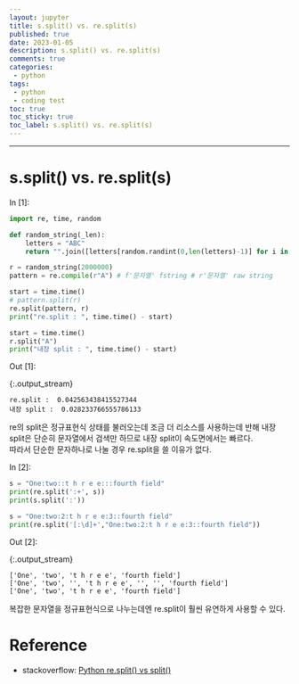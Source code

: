 ```yaml
---
layout: jupyter
title: s.split() vs. re.split(s)
published: true
date: 2023-01-05
description: s.split() vs. re.split(s)
comments: true
categories:
 - python
tags:
 - python
 - coding test
toc: true
toc_sticky: true
toc_label: s.split() vs. re.split(s)
---
```

---
# s.split() vs. re.split(s)

<div class="in_prompt">
In&nbsp;[1]:
</div>

<div class="input_area" markdown="1">

```python
import re, time, random 

def random_string(_len):
    letters = "ABC"
    return "".join([letters[random.randint(0,len(letters)-1)] for i in range(_len) ])

r = random_string(2000000)
pattern = re.compile(r"A") # f'문자열' fstring # r'문자열' raw string

start = time.time()
# pattern.split(r)
re.split(pattern, r)
print("re.split : ", time.time() - start)

start = time.time()
r.split("A")
print("내장 split : ", time.time() - start)
```

</div>

<div class="output_prompt">
Out&nbsp;[1]:
</div>

{:.output_stream}

```
re.split :  0.042563438415527344
내장 split :  0.028233766555786133

```

re의 split은 정규표현식 상태를 불러오는데 조금 더 리소스를 사용하는데 반해 내장 split은 단순히 문자열에서 검색만 하므로 내장 split이 속도면에서는 빠르다.  
따라서 단순한 문자하나로 나눌 경우 re.split을 쓸 이유가 없다.

<div class="in_prompt">
In&nbsp;[2]:
</div>

<div class="input_area" markdown="1">

```python
s = "One:two::t h r e e:::fourth field"
print(re.split(':+', s))
print(s.split(':'))

s = "One:two:2:t h r e e:3::fourth field"
print(re.split('[:\d]+',"One:two:2:t h r e e:3::fourth field"))
```

</div>

<div class="output_prompt">
Out&nbsp;[2]:
</div>

{:.output_stream}

```
['One', 'two', 't h r e e', 'fourth field']
['One', 'two', '', 't h r e e', '', '', 'fourth field']
['One', 'two', 't h r e e', 'fourth field']

```

복잡한 문자열을 정규표현식으로 나누는데엔 re.split이 훨씬 유연하게 사용할 수 있다.

# Reference

* stackoverflow: [Python re.split() vs split()](https://stackoverflow.com/questions/7501609/python-re-split-vs-split) 
